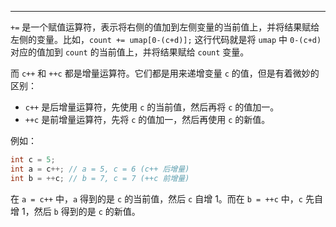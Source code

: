 ***

`+=` 是一个赋值运算符，表示将右侧的值加到左侧变量的当前值上，并将结果赋给左侧的变量。比如，`count += umap[0-(c+d)];` 这行代码就是将 `umap` 中 `0-(c+d)` 对应的值加到 `count` 的当前值上，并将结果赋给 `count` 变量。

而 `c++` 和 `++c` 都是增量运算符。它们都是用来递增变量 `c` 的值，但是有着微妙的区别：

- `c++` 是后增量运算符，先使用 `c` 的当前值，然后再将 `c` 的值加一。
- `++c` 是前增量运算符，先将 `c` 的值加一，然后再使用 `c` 的新值。

例如：

```cpp
int c = 5;
int a = c++; // a = 5, c = 6 (c++ 后增量)
int b = ++c; // b = 7, c = 7 (++c 前增量)
```

在 `a = c++` 中，`a` 得到的是 `c` 的当前值，然后 `c` 自增 1。而在 `b = ++c` 中，`c` 先自增 1，然后 `b` 得到的是 `c` 的新值。